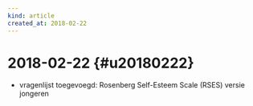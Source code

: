 ```yaml
---
kind: article
created_at: 2018-02-22
---
```


# 2018-02-22 {#u20180222}

* vragenlijst toegevoegd: Rosenberg Self-Esteem Scale (RSES) versie jongeren

